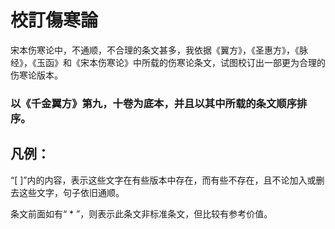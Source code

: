 # 校訂傷寒論
宋本伤寒论中，不通顺，不合理的条文甚多，我依据《翼方》，《圣惠方》，《脉经》，《玉函》和《宋本伤寒论》中所载的伤寒论条文，试图校订出一部更为合理的伤寒论版本。

### 以《千金翼方》第九，十卷为底本，并且以其中所载的条文顺序排序。

## 凡例：
“[ ]”内的内容，表示这些文字在有些版本中存在，而有些不存在，且不论加入或删去这些文字，句子依旧通顺。

条文前面如有“ * ”，则表示此条文非标准条文，但比较有参考价值。
